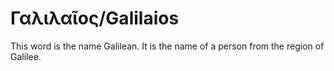 # Γαλιλαῖος/Galilaios
This word is the name Galilean. It is the name of a person from the region of Galilee.
